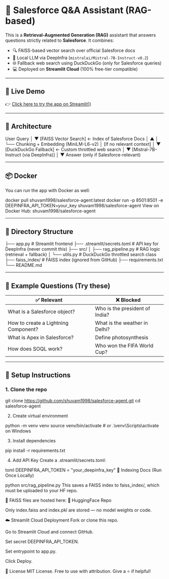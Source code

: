 # 🤖 Salesforce Q&A Assistant (RAG-based)

This is a **Retrieval-Augmented Generation (RAG)** assistant that answers questions strictly related to **Salesforce**. It combines:

- 🔍 FAISS-based vector search over official Salesforce docs
- 🧠 Local LLM via DeepInfra (`mistralai/Mistral-7B-Instruct-v0.2`)
- 🌐 Fallback web search using DuckDuckGo (only for Salesforce queries)
- 💻 Deployed on **Streamlit Cloud** (100% free-tier compatible)

---

## 🚀 Live Demo

👉 [Click here to try the app on Streamlit](https://salesforce-agent-aleg6t54qv8nx5c3wvsuul.streamlit.app/)])

---

## 🧱 Architecture


User Query
│
▼
[FAISS Vector Search] ← Index of Salesforce Docs
│ ▲
│ └── Chunking + Embedding (MiniLM-L6-v2)
│
[If no relevant context]
│
▼
[DuckDuckGo Fallback] ← Custom throttled web search
│
▼
[Mistral-7B-Instruct (via DeepInfra)]
│
▼
Answer (only if Salesforce-relevant)


---

## 📦 Docker

You can run the app with Docker as well:


docker pull shuvam1998/salesforce-agent:latest
docker run -p 8501:8501 -e DEEPINFRA_API_TOKEN=your_key shuvam1998/salesforce-agent
 View on Docker Hub: shuvam1998/salesforce-agent





---

## 📁 Directory Structure

├── app.py # Streamlit frontend
├── .streamlit/secrets.toml # API key for DeepInfra (never commit this)
├── src/
│ ├── rag_pipeline.py # RAG logic (retrieval + fallback)
│ └── utils.py # DuckDuckGo throttled search class
├── faiss_index/ # FAISS index (ignored from GitHub)
├── requirements.txt
└── README.md



---

## 🧪 Example Questions (Try these)

| ✅ Relevant                             | ❌ Blocked |
|----------------------------------------|------------|
| What is a Salesforce object?           | Who is the president of India? |
| How to create a Lightning Component?   | What is the weather in Delhi? |
| What is Apex in Salesforce?            | Define photosynthesis |
| How does SOQL work?                    | Who won the FIFA World Cup? |

---

## 🔧 Setup Instructions

### 1. Clone the repo

git clone https://github.com/shuvam1998/salesforce-agent.git
cd salesforce-agent



2. Create virtual environment

python -m venv venv
source venv/bin/activate  # or .\venv\Scripts\activate on Windows

3. Install dependencies

pip install -r requirements.txt

4. Add API Key
Create a .streamlit/secrets.toml:

toml
DEEPINFRA_API_TOKEN = "your_deepinfra_key"
📡 Indexing Docs (Run Once Locally)

python src/rag_pipeline.py
This saves a FAISS index to faiss_index/, which must be uploaded to your HF repo.

📁 FAISS files are hosted here:
🔗 HuggingFace Repo

Only index.faiss and index.pkl are stored — no model weights or code.

☁️ Streamlit Cloud Deployment
Fork or clone this repo.

Go to Streamlit Cloud and connect GitHub.

Set secret DEEPINFRA_API_TOKEN.

Set entrypoint to app.py.

Click Deploy.

📜 License
MIT License. Free to use with attribution. Give a ⭐ if helpful!
























